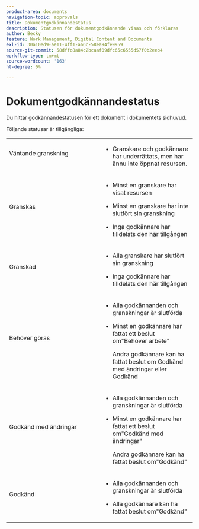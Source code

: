 ```yaml
---
product-area: documents
navigation-topic: approvals
title: Dokumentgodkännandestatus
description: Statusen för dokumentgodkännande visas och förklaras
author: Becky
feature: Work Management, Digital Content and Documents
exl-id: 30a10ed9-ae11-4ff1-a66c-58ea94fe9959
source-git-commit: 58dffc8a84c2bcaaf09dfc65c6555d57f0b2eeb4
workflow-type: tm+mt
source-wordcount: '163'
ht-degree: 0%

---
```


# Dokumentgodkännandestatus

Du hittar godkännandestatusen för ett dokument i dokumentets sidhuvud.

Följande statusar är tillgängliga:

<table>
            <col style="width: 50%;" />
            <col style="width: 50%;" />
            <tbody>
                 <tr>
                    <td>
                        Väntande granskning</p>
                    </td>
                    <td>
                        <ul>
                            <li>
                                Granskare och godkännare har underrättats, men har ännu inte öppnat resursen.
                            </li>
                        </ul>
                    </td>
                </tr>
                 <tr>
                    <td>
                        Granskas</p>
                    </td>
                    <td>
                        <ul>
                            <li>
                                <p>Minst en granskare har visat resursen</p>
                            </li>
                            <li>
                                <p>Minst en granskare har inte slutfört sin granskning</p>
                            </li>
                            <li>
                                <p>Inga godkännare har tilldelats den här tillgången</p>
                            </li>
                        </ul>
                    </td>
                </tr>
                 <tr>
                    <td>
                        Granskad</p>
                    </td>
                    <td>
                        <ul>
                            <li>
                                <p>Alla granskare har slutfört sin granskning</p>
                            </li>
                            <li>
                                <p>Inga godkännare har tilldelats den här tillgången</p>
                            </li>
                        </ul>
                    </td>
                </tr>
                 <tr>
                    <td>Behöver göras</p>
                    </td>
                    <td>
                        <ul>
                            <li>
                                <p>Alla godkännanden och granskningar är slutförda</p>
                            </li>
                            <li>
                                <p>Minst en godkännare har fattat ett beslut om"Behöver arbete"</p>
                                <p>Andra godkännare kan ha fattat beslut om Godkänd med ändringar eller Godkänd
                            </li>
                        </ul>
                    </td>
                </tr>
                  <tr>
                    <td>Godkänd med ändringar</p>
                    </td>
                    <td>
                        <ul>
                            <li>
                                <p>Alla godkännanden och granskningar är slutförda</p>
                            </li>
                            <li>
                                <p>Minst en godkännare har fattat ett beslut om"Godkänd med ändringar"</p>
                                <p>Andra godkännare kan ha fattat beslut om"Godkänd"
                            </li>
                        </ul>
                    </td>
                </tr>
                 <tr>
                    <td>Godkänd</p>
                    </td>
                    <td>
                        <ul>
                            <li>
                                <p>Alla godkännanden och granskningar är slutförda</p>
                            </li>
                            <li>
                                <p>Alla godkännare kan ha fattat beslut om"Godkänd"
                            </li>
                        </ul>
                    </td>
                </tr>
           </tbody>
        </table>



<!--



<table>
            <col style="width: 50%;" />
            <col style="width: 50%;" />
            <tbody>
                 <tr>
                    <td>
                        Pending review</p>
                    </td>
                    <td>
                        <ul>
                            <li>
                                Reviewers and approvers have been notified, but have not yet opened the asset.
                            </li>
                        </ul>
                    </td>
                </tr>
                 <tr>
                    <td>
                        In review</p>
                    </td>
                    <td>
                        <ul>
                            <li>
                                <p>At least one reviewer or approver has viewed the asset</p>
                            </li>
                            <li>
                                <p>At least one reviewer has not completed their review</p><p>Or</p>
                                <p>At least one approver has not made an approval decision</p>
                            </li>
                        </ul>
                    </td>
                </tr>
                 <tr>
                    <td>
                        Reviewed</p>
                    </td>
                    <td>
                        <ul>
                            <li>
                                All reviews are complete
                            </li>
                            <li>
                                There are no approvers
                            </li>
                        </ul>
                    </td>
                </tr>
                 <tr>
                    <td>Needs work</p>
                    </td>
                    <td>
                        <ul>
                            <li>
                                <p>All approvals and reviews are complete</p>
                            </li>
                            <li>
                                <p>At least one approver has made a decision of "Needs work"</p>
                                <p>Other approvers may have given decisions of "Approved with changes" or "Approved"
                            </li>
                        </ul>
                    </td>
                </tr>
                  <tr>
                    <td>Approved with changes</p>
                    </td>
                    <td>
                        <ul>
                            <li>
                                <p>All approvals and reviews are complete</p>
                            </li>
                            <li>
                                <p>At least one approver has made a decision of "Approved with changes"</p>
                                <p>Other approvers may have given decisions of "Approved"
                            </li>
                        </ul>
                    </td>
                </tr>
                 <tr>
                    <td>Approved</p>
                    </td>
                    <td>
                        <ul>
                            <li>
                                <p>All approvals and reviews are complete</p>
                            </li>
                            <li>
                                <p>All approvers may have given decisions of "Approved"
                            </li>
                        </ul>
                    </td>
                </tr>
           </tbody>
        </table>


-->